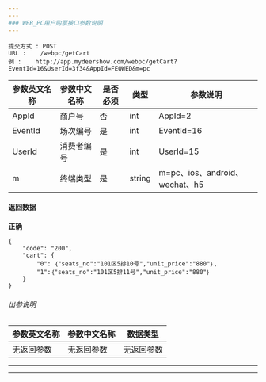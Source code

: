 ```yaml
---
---
### WEB_PC用户购票接口参数说明
---
```

```
提交方式 : POST
URL :    /webpc/getCart
例 :    http://app.mydeershow.com/webpc/getCart?EventId=16&UserId=3f34&AppId=FEQWED&m=pc
```
|  参数英文名称 |  参数中文名称 | 是否必须    | 类型  | 参数说明 |
| ------------------ | ------------------- | ------------------- | ------------------ |----------------|
|AppId  | 商户号 |  否  |  int |AppId=2|
|EventId  | 场次编号 |  是  |  int |EventId=16|
|UserId  | 消费者编号 |  是  |  int |UserId=15|
|m  | 终端类型  |  是  |  string |m=pc、ios、android、wechat、h5|

#### 返回数据
**正确**

```
{
    "code": "200",
    "cart": {
        "0": ｛"seats_no":"101区5排10号","unit_price":"880"｝,
        "1":｛"seats_no":"101区5排11号","unit_price":"880"｝
    }
}
```

######  出参说明

|  参数英文名称 |  参数中文名称| 数据类型  |
| ------------  | ------------- | ------------- |
| 无返回参数 |无返回参数  | 无返回参数   |
---
---